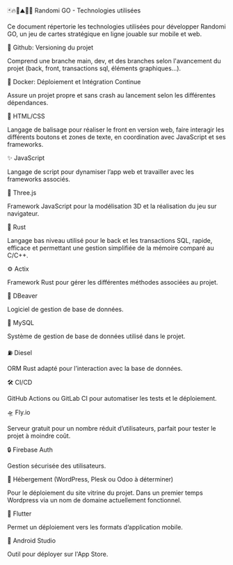 🃏🔥🍃⛰️🌊🎲
Randomi GO - Technologies utilisées

Ce document répertorie les technologies utilisées pour développer Randomi GO, un jeu de cartes stratégique en ligne jouable sur mobile et web.

🐙 Github: Versioning du projet

Comprend une branche main, dev, et des branches selon l'avancement du projet (back, front, transactions sql, éléments graphiques...).

🐋 Docker: Déploiement et Intégration Continue

Assure un projet propre et sans crash au lancement selon les différentes dépendances.

🔰 HTML/CSS

Langage de balisage pour réaliser le front en version web, faire interagir les différents boutons et zones de texte, en coordination avec JavaScript et ses frameworks.

✨ JavaScript

Langage de script pour dynamiser l’app web et travailler avec les frameworks associés.

🔺 Three.js

Framework JavaScript pour la modélisation 3D et la réalisation du jeu sur navigateur.

🦀 Rust

Langage bas niveau utilisé pour le back et les transactions SQL, rapide, efficace et permettant une gestion simplifiée de la mémoire comparé au C/C++.

⚙️ Actix

Framework Rust pour gérer les différentes méthodes associées au projet.

🦫 DBeaver

Logiciel de gestion de base de données.

🐬 MySQL

Système de gestion de base de données utilisé dans le projet.

⛽ Diesel

ORM Rust adapté pour l’interaction avec la base de données.

🛠 CI/CD

GitHub Actions ou GitLab CI pour automatiser les tests et le déploiement.

🛸 Fly.io

Serveur gratuit pour un nombre réduit d’utilisateurs, parfait pour tester le projet à moindre coût.

🔒 Firebase Auth

Gestion sécurisée des utilisateurs.

🏨 Hébergement (WordPress, Plesk ou Odoo à déterminer)

Pour le déploiement du site vitrine du projet. Dans un premier temps Wordpress via un nom de domaine actuellement fonctionnel.

📱 Flutter

Permet un déploiement vers les formats d’application mobile.

🤖 Android Studio

Outil pour déployer sur l'App Store.

